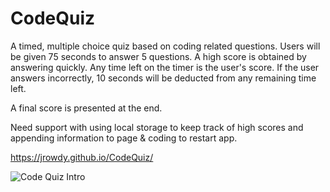 # CodeQuiz
A timed, multiple choice quiz based on coding related questions. Users will be given 75 seconds to answer 5 questions. A high score is obtained by answering quickly. Any time left on the timer is the user's score. If the user answers incorrectly, 10 seconds will be deducted from any remaining time left.

A final score is presented at the end.

Need support with using local storage to keep track of high scores and appending information to page & coding to restart app.

https://jrowdy.github.io/CodeQuiz/

![Code Quiz Intro](https://user-images.githubusercontent.com/58674083/73130582-229e5680-3fc9-11ea-86d8-2965cdbaa8a6.PNG)
